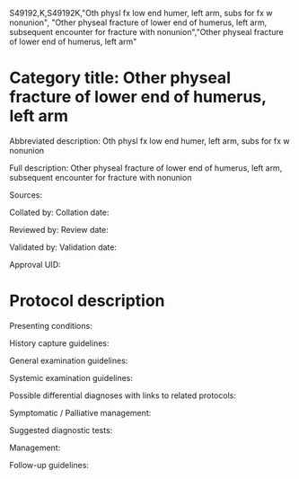 S49192,K,S49192K,"Oth physl fx low end humer, left arm, subs for fx w nonunion", "Other physeal fracture of lower end of humerus, left arm, subsequent encounter for fracture with nonunion","Other physeal fracture of lower end of humerus, left arm"
# Category title: Other physeal fracture of lower end of humerus, left arm

Abbreviated description: Oth physl fx low end humer, left arm, subs for fx w nonunion

Full description: Other physeal fracture of lower end of humerus, left arm, subsequent encounter for fracture with nonunion

Sources:

Collated by:
Collation date:

Reviewed by:
Review date:

Validated by:
Validation date:

Approval UID:

# Protocol description

Presenting conditions:

History capture guidelines:

General examination guidelines:

Systemic examination guidelines:

Possible differential diagnoses with links to related protocols:

Symptomatic / Palliative management:

Suggested diagnostic tests:

Management:

Follow-up guidelines:
